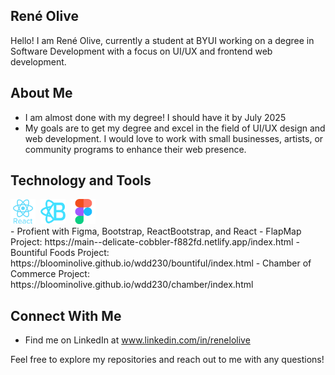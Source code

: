 ## René Olive
Hello! 
I am René Olive, currently a student at BYUI working on a degree in Software Development with a focus on UI/UX and frontend web development. 

## About Me
- I am almost done with my degree! I should have it by July 2025
- My goals are to get my degree and excel in the field of UI/UX design and web development. I would love to work with small businesses, artists, or community programs to enhance their web presence. 

## Technology and Tools
<div>
  <img src="https://github.com/devicons/devicon/blob/master/icons/react/react-original-wordmark.svg" title="React"    alt="React" width="40" height="40"/>&nbsp;
  <img src="https://raw.githubusercontent.com/devicons/devicon/refs/heads/master/icons/reactbootstrap/reactbootstrap-original.svg" title="ReactBootstrap" alt="ReactBootstrap" width="40" height="40"/>&nbsp;
  <img src="https://raw.githubusercontent.com/devicons/devicon/refs/heads/master/icons/figma/figma-original.svg" title="Figma" alt="Figma" width="40" height="40"/>&nbsp;
</div>
- Profient with Figma, Bootstrap, ReactBootstrap, and React
- FlapMap Project: https://main--delicate-cobbler-f882fd.netlify.app/index.html
- Bountiful Foods Project: https://bloominolive.github.io/wdd230/bountiful/index.html
- Chamber of Commerce Project: https://bloominolive.github.io/wdd230/chamber/index.html

## Connect With Me 
- Find me on LinkedIn at www.linkedin.com/in/renelolive

Feel free to explore my repositories and reach out to me with any questions! 

